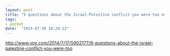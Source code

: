 ```yaml
---
layout: post
title: "9 questions about the Israel-Palestine conflict you were too embarrassed to ask - Vox"
tags:
- pocket
date:  "2014-07-30 18:29:12"
---
```


http://www.vox.com/2014/7/17/5902177/9-questions-about-the-israel-palestine-conflict-you-were-too

